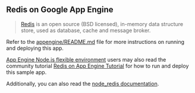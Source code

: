 ## Redis on Google App Engine

> [Redis][1] is an open source (BSD licensed), in-memory data structure store,
used as database, cache and message broker.

Refer to the [appengine/README.md](../README.md) file for more instructions on
running and deploying this app.

[App Engine Node.js flexible environment][2] users may also read the community
tutorial [Redis on App Engine Tutorial][3] for how to run and deploy this sample
app.

Additionally, you can also read the [node_redis documentation][4].

[1]: http://redis.io/
[2]: https://cloud.google.com/appengine/docs/flexible/nodejs
[3]: https://cloud.google.com/nodejs/resources/databases/redis
[4]: https://github.com/NodeRedis/node_redis
